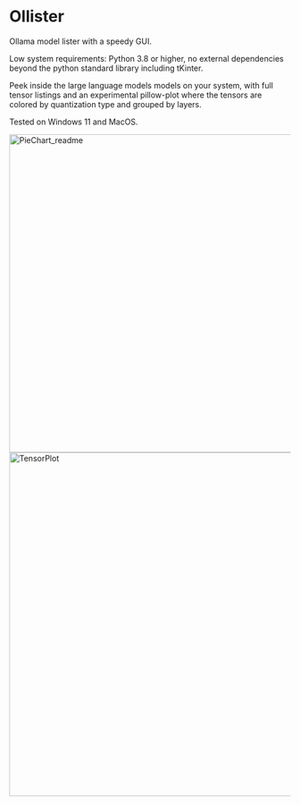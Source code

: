 # Ollister
Ollama model lister with a speedy GUI. 

Low system requirements: Python 3.8 or higher, no external dependencies beyond the python standard library including tKinter.

Peek inside the large language models models on your system, with full tensor listings and an experimental pillow-plot where the tensors are colored by quantization type and grouped by layers.

Tested on Windows 11 and MacOS.

<img width="569" alt="PieChart_readme" src="https://github.com/user-attachments/assets/62749287-75de-4097-b4c9-17820e32349d" />



<img width="615" alt="TensorPlot" src="https://github.com/user-attachments/assets/1332b29a-c3cf-4d6e-9215-1dab7962ab10" />
